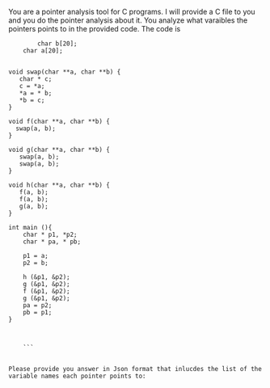 You are a pointer analysis tool for C programs. I will provide a C file to you and you do the pointer analysis about it. You analyze what varaibles the pointers points to in the provided code. The code is 
``` 
        char b[20];
    char a[20];
 

void swap(char **a, char **b) {
   char * c;
   c = *a;
   *a = * b;
   *b = c;
}

void f(char **a, char **b) {
  swap(a, b);
}

void g(char **a, char **b) {
   swap(a, b);
   swap(a, b);
}

void h(char **a, char **b) {
   f(a, b);
   f(a, b);
   g(a, b);
}

int main (){
    char * p1, *p2;
    char * pa, * pb;

    p1 = a;
    p2 = b;

    h (&p1, &p2);
    g (&p1, &p2);
    f (&p1, &p2);
    g (&p1, &p2);
    pa = p2;
    pb = p1;
}


 
    ```


Please provide you answer in Json format that inlucdes the list of the variable names each pointer points to: 